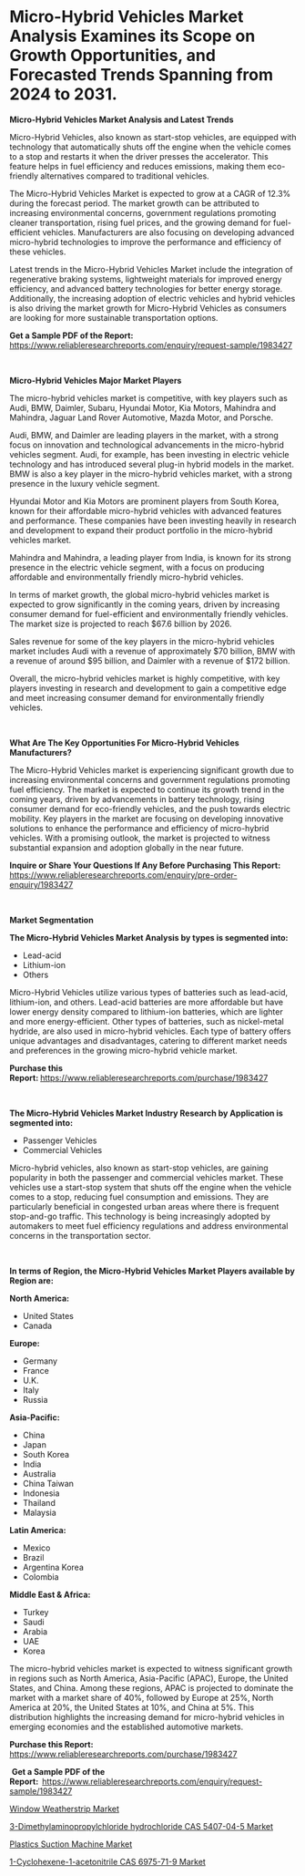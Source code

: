 <p><h1>Micro-Hybrid Vehicles Market Analysis Examines its Scope on Growth Opportunities, and Forecasted Trends Spanning from 2024 to 2031.</h1></p><p><strong>Micro-Hybrid Vehicles Market Analysis and Latest Trends</strong></p>
<p><p>Micro-Hybrid Vehicles, also known as start-stop vehicles, are equipped with technology that automatically shuts off the engine when the vehicle comes to a stop and restarts it when the driver presses the accelerator. This feature helps in fuel efficiency and reduces emissions, making them eco-friendly alternatives compared to traditional vehicles.</p><p>The Micro-Hybrid Vehicles Market is expected to grow at a CAGR of 12.3% during the forecast period. The market growth can be attributed to increasing environmental concerns, government regulations promoting cleaner transportation, rising fuel prices, and the growing demand for fuel-efficient vehicles. Manufacturers are also focusing on developing advanced micro-hybrid technologies to improve the performance and efficiency of these vehicles.</p><p>Latest trends in the Micro-Hybrid Vehicles Market include the integration of regenerative braking systems, lightweight materials for improved energy efficiency, and advanced battery technologies for better energy storage. Additionally, the increasing adoption of electric vehicles and hybrid vehicles is also driving the market growth for Micro-Hybrid Vehicles as consumers are looking for more sustainable transportation options.</p></p>
<p><strong>Get a Sample PDF of the Report:&nbsp;</strong> <a href="https://www.reliableresearchreports.com/enquiry/request-sample/1983427">https://www.reliableresearchreports.com/enquiry/request-sample/1983427</a></p>
<p>&nbsp;</p>
<p><strong>Micro-Hybrid Vehicles Major Market Players</strong></p>
<p><p>The micro-hybrid vehicles market is competitive, with key players such as Audi, BMW, Daimler, Subaru, Hyundai Motor, Kia Motors, Mahindra and Mahindra, Jaguar Land Rover Automotive, Mazda Motor, and Porsche. </p><p>Audi, BMW, and Daimler are leading players in the market, with a strong focus on innovation and technological advancements in the micro-hybrid vehicles segment. Audi, for example, has been investing in electric vehicle technology and has introduced several plug-in hybrid models in the market. BMW is also a key player in the micro-hybrid vehicles market, with a strong presence in the luxury vehicle segment.</p><p>Hyundai Motor and Kia Motors are prominent players from South Korea, known for their affordable micro-hybrid vehicles with advanced features and performance. These companies have been investing heavily in research and development to expand their product portfolio in the micro-hybrid vehicles market.</p><p>Mahindra and Mahindra, a leading player from India, is known for its strong presence in the electric vehicle segment, with a focus on producing affordable and environmentally friendly micro-hybrid vehicles.</p><p>In terms of market growth, the global micro-hybrid vehicles market is expected to grow significantly in the coming years, driven by increasing consumer demand for fuel-efficient and environmentally friendly vehicles. The market size is projected to reach $67.6 billion by 2026.</p><p>Sales revenue for some of the key players in the micro-hybrid vehicles market includes Audi with a revenue of approximately $70 billion, BMW with a revenue of around $95 billion, and Daimler with a revenue of $172 billion.</p><p>Overall, the micro-hybrid vehicles market is highly competitive, with key players investing in research and development to gain a competitive edge and meet increasing consumer demand for environmentally friendly vehicles.</p></p>
<p>&nbsp;</p>
<p><strong>What Are The Key Opportunities For Micro-Hybrid Vehicles Manufacturers?</strong></p>
<p><p>The Micro-Hybrid Vehicles market is experiencing significant growth due to increasing environmental concerns and government regulations promoting fuel efficiency. The market is expected to continue its growth trend in the coming years, driven by advancements in battery technology, rising consumer demand for eco-friendly vehicles, and the push towards electric mobility. Key players in the market are focusing on developing innovative solutions to enhance the performance and efficiency of micro-hybrid vehicles. With a promising outlook, the market is projected to witness substantial expansion and adoption globally in the near future.</p></p>
<p><strong>Inquire or Share Your Questions If Any Before Purchasing This Report:</strong> <a href="https://www.reliableresearchreports.com/enquiry/pre-order-enquiry/1983427">https://www.reliableresearchreports.com/enquiry/pre-order-enquiry/1983427</a></p>
<p>&nbsp;</p>
<p><strong>Market Segmentation</strong></p>
<p><strong>The Micro-Hybrid Vehicles Market Analysis by types is segmented into:</strong></p>
<p><ul><li>Lead-acid</li><li>Lithium-ion</li><li>Others</li></ul></p>
<p><p>Micro-Hybrid Vehicles utilize various types of batteries such as lead-acid, lithium-ion, and others. Lead-acid batteries are more affordable but have lower energy density compared to lithium-ion batteries, which are lighter and more energy-efficient. Other types of batteries, such as nickel-metal hydride, are also used in micro-hybrid vehicles. Each type of battery offers unique advantages and disadvantages, catering to different market needs and preferences in the growing micro-hybrid vehicle market.</p></p>
<p><strong>Purchase this Report:&nbsp;</strong><a href="https://www.reliableresearchreports.com/purchase/1983427">https://www.reliableresearchreports.com/purchase/1983427</a></p>
<p>&nbsp;</p>
<p><strong>The Micro-Hybrid Vehicles Market Industry Research by Application is segmented into:</strong></p>
<p><ul><li>Passenger Vehicles</li><li>Commercial Vehicles</li></ul></p>
<p><p>Micro-hybrid vehicles, also known as start-stop vehicles, are gaining popularity in both the passenger and commercial vehicles market. These vehicles use a start-stop system that shuts off the engine when the vehicle comes to a stop, reducing fuel consumption and emissions. They are particularly beneficial in congested urban areas where there is frequent stop-and-go traffic. This technology is being increasingly adopted by automakers to meet fuel efficiency regulations and address environmental concerns in the transportation sector.</p></p>
<p>&nbsp;</p>
<p><strong>In terms of Region, the Micro-Hybrid Vehicles Market Players available by Region are:</strong></p>
<p>
    <p> <strong> North America: </strong>
        <ul>
            <li>United States</li>
            <li>Canada</li>
        </ul>
        </p> 
    <p> <strong> Europe: </strong>
        <ul>
            <li>Germany</li>
            <li>France</li>
            <li>U.K.</li>
            <li>Italy</li>
            <li>Russia</li>
        </ul>
        </p> 
    <p> <strong> Asia-Pacific: </strong>
        <ul>
            <li>China</li>
            <li>Japan</li>
            <li>South Korea</li>
            <li>India</li>
            <li>Australia</li>
            <li>China Taiwan</li>
            <li>Indonesia</li>
            <li>Thailand</li>
            <li>Malaysia</li>
        </ul>
        </p> 
    <p> <strong> Latin America: </strong>
        <ul>
            <li>Mexico</li>
            <li>Brazil</li>
            <li>Argentina Korea</li>
            <li>Colombia</li>
        </ul>
        </p> 
    <p> <strong> Middle East & Africa: </strong>
        <ul>
            <li>Turkey</li>
            <li>Saudi</li>
            <li>Arabia</li>
            <li>UAE</li>
            <li>Korea</li>
        </ul>
    </p>
    </p>
<p><p>The micro-hybrid vehicles market is expected to witness significant growth in regions such as North America, Asia-Pacific (APAC), Europe, the United States, and China. Among these regions, APAC is projected to dominate the market with a market share of 40%, followed by Europe at 25%, North America at 20%, the United States at 10%, and China at 5%. This distribution highlights the increasing demand for micro-hybrid vehicles in emerging economies and the established automotive markets.</p></p>
<p><strong>Purchase this Report: </strong><a href="https://www.reliableresearchreports.com/purchase/1983427">https://www.reliableresearchreports.com/purchase/1983427</a></p>
<p>&nbsp;<strong>Get a Sample PDF of the Report:&nbsp;&nbsp;</strong><a href="https://www.reliableresearchreports.com/enquiry/request-sample/1983427">https://www.reliableresearchreports.com/enquiry/request-sample/1983427</a></p>
<p><strong></strong></p>
<p><p><a href="https://view.publitas.com/reportprime-1/window-weatherstrip-market-size-global-industry-overview-market-segmentation-and-forecast-2023-to-2030/">Window Weatherstrip Market</a></p><p><a href="https://view.publitas.com/reportprime-1/3-dimethylaminopropylchloride-hydrochloride-cas-5407-04-5-market-size-share-trends-analysis-report-by-material-by-type-by-end-user-by-region-and-segment-forecasts-2023-2030/">3-Dimethylaminopropylchloride hydrochloride CAS 5407-04-5 Market</a></p><p><a href="https://funky-papaya-cf4.notion.site/Plastics-Suction-Machine-Market-Insights-Market-Players-and-Forecast-Till-2031-99f06531d02844b2bb647f94edcaf301">Plastics Suction Machine Market</a></p><p><a href="https://view.publitas.com/reportprime-1/1-cyclohexene-1-acetonitrile-cas-6975-71-9-market-size-share-trends-analysis-report-by-application-regional-outlook-competitive-strategies-and-segment-forecasts-2023-2030/">1-Cyclohexene-1-acetonitrile CAS 6975-71-9 Market</a></p></p>